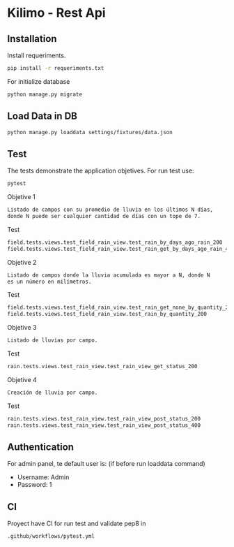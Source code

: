 # Kilimo - Rest Api


## Installation

Install requeriments.

```bash
pip install -r requeriments.txt
```

For initialize database

```bash
python manage.py migrate
```


## Load Data in DB

```bash
python manage.py loaddata settings/fixtures/data.json
```


## Test


The tests demonstrate the application objetives.
For run test use:
```bash
pytest
```

Objetive 1 

```bash
Listado de campos con su promedio de lluvia en los últimos N días,
donde N puede ser cualquier cantidad de días con un tope de 7.
```

Test

```bash
field.tests.views.test_field_rain_view.test_rain_by_days_ago_rain_200
field.tests.views.test_field_rain_view.test_rain_get_by_days_ago_rain_400
```


Objetive 2

```bash
Listado de campos donde la lluvia acumulada es mayor a N, donde N
es un número en milímetros.
```

Test

```bash
field.tests.views.test_field_rain_view.test_rain_get_none_by_quantity_200
field.tests.views.test_field_rain_view.test_rain_by_quantity_200
```

Objetive 3

```bash
Listado de lluvias por campo.
```

Test

```bash
rain.tests.views.test_rain_view.test_rain_view_get_status_200
```

Objetive 4

```bash
Creación de lluvia por campo.
```

Test

```bash
rain.tests.views.test_rain_view.test_rain_view_post_status_200
rain.tests.views.test_rain_view.test_rain_view_post_status_400
```

## Authentication

For admin panel, te default user is: (if before run loaddata command)

  - Username: Admin
  - Password: 1
  
## CI

Proyect have CI for run test and validate pep8 in

```bash
.github/workflows/pytest.yml
```
